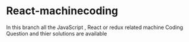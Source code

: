 # React-machinecoding
In this branch all the JavaScript , React or redux related machine Coding Question and thier solutions are available 
